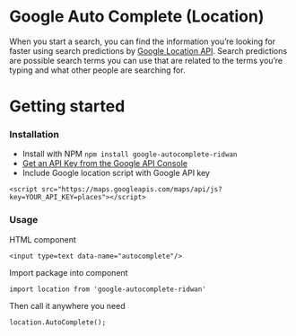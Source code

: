 # Google Auto Complete (Location)

When you start a search, you can  find the information you’re looking for faster 
using search predictions by 
[Google Location API](https://developers.google.com/places/web-service/autocomplete).
Search predictions are possible search terms you can  use that are related to the 
terms you’re typing and what other people are searching for.


# Getting started

### Installation

* Install with NPM ```npm install google-autocomplete-ridwan```
* [Get an API Key from the Google API Console](https://developers.google.com/maps/documentation/javascript/get-api-key)
* Include Google location script with Google API key

```
<script src="https://maps.googleapis.com/maps/api/js?key=YOUR_API_KEY=places"></script>
```

### Usage

HTML component
```
<input type=text data-name="autocomplete"/>
```

Import package into component
```
import location from 'google-autocomplete-ridwan'
```


Then call it anywhere you need
```
location.AutoComplete();
```
